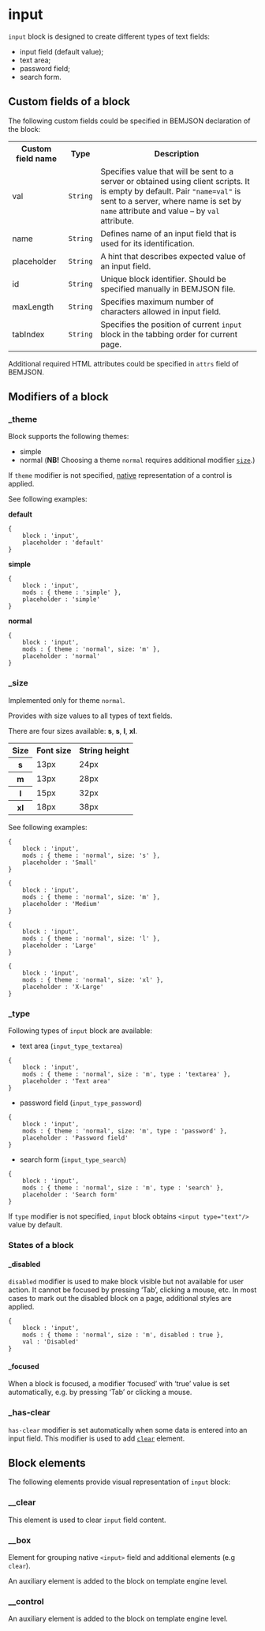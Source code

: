 # input

`input` block is designed to create different types of text fields:

* input field (default value);
* text area;
* password field;
* search form.

## Custom fields of a block

The following custom fields could be specified in BEMJSON declaration of the block:

<table>
    <tr>
        <th>Custom field name</th>
        <th>Type</th>
        <th>Description</th>
    </tr>
    <tr>
        <td>val</td>
        <td>
            <code>String</code>
        </td>
        <td>Specifies value that will be sent to a server or obtained using client scripts. It is empty by default. Pair <code>"name=val"</code> is sent to a server, where name is set by <code>name</code> attribute and value – by <code>val</code> attribute.</td>
    </tr>
    <tr>
        <td>name</td>
        <td>
            <code>String</code>
        </td>
        <td>Defines name of an input field that is used for its identification.</td>
    </tr>
    <tr>
        <td>placeholder</td>
        <td>
            <code>String</code>
        </td>
        <td>A hint that describes expected value of an input field.</td>
    </tr>
    <tr>
        <td>id</td>
        <td>
            <code>String</code>
        </td>
        <td>Unique block identifier. Should be specified manually in BEMJSON file.</td>
    </tr>
    <tr>
        <td>maxLength</td>
        <td>
            <code>String</code>
        </td>
        <td>Specifies maximum number of characters allowed in input field.</td>
    </tr>
    <tr>
        <td>tabIndex</td>
        <td>
            <code>String</code>
        </td>
        <td>Specifies the position of current <code>input</code> block in the tabbing order for current page.</td>
    </tr>
</table>

Additional required HTML attributes could be specified in `attrs` field of BEMJSON.

## Modifiers of a block

### _theme

Block supports the following themes:

 * simple
 * normal (**NB!** Choosing a theme `normal` requires additional modifier [`size`](#size).)

If `theme` modifier is not specified, [native](#native) representation of a control is applied.

See following examples:

<a name="native"></a>
**default**

```bemjson
{
    block : 'input',
    placeholder : 'default'
}
```

**simple**

```bemjson
{
    block : 'input',
    mods : { theme : 'simple' },
    placeholder : 'simple'
}
```

**normal**

```bemjson
{
    block : 'input',
    mods : { theme : 'normal', size: 'm' },
    placeholder : 'normal'
}
```

<a name="size"></a>
### _size

Implemented only for theme `normal`.

Provides with size values to all types of text fields.

There are four sizes available: **s**, **s**, **l**, **xl**.

<table>
    <tr>
        <th>Size</th>
        <th>Font size</th>
        <th>String height</th>
    </tr>
    <tr>
        <th>s</th>
        <td>13px</td>
        <td>24px</td>
    </tr>
    <tr>
        <th>m</th>
        <td>13px</td>
        <td>28px</td>
    </tr>
    <tr>
        <th>l</th>
        <td>15px</td>
        <td>32px</td>
    </tr>
    <tr>
        <th>xl</th>
        <td>18px</td>
        <td>38px</td>
    </tr>
</table>

See following examples:

```bemjson
{
    block : 'input',
    mods : { theme : 'normal', size: 's' },
    placeholder : 'Small'
}
```

```bemjson
{
    block : 'input',
    mods : { theme : 'normal', size: 'm' },
    placeholder : 'Medium'
}
```

```bemjson
{
    block : 'input',
    mods : { theme : 'normal', size: 'l' },
    placeholder : 'Large'
}
```

```bemjson
{
    block : 'input',
    mods : { theme : 'normal', size: 'xl' },
    placeholder : 'X-Large'
}
```

### _type

Following types of `input` block are available:

* text area (`input_type_textarea`)

```bemjson
{
    block : 'input',
    mods : { theme : 'normal', size : 'm', type : 'textarea' },
    placeholder : 'Text area'
}
```

* password field (`input_type_password`)

```bemjson
{
    block : 'input',
    mods : { theme : 'normal', size: 'm', type : 'password' },
    placeholder : 'Password field'
}
```

* search form (`input_type_search`)

```bemjson
{
    block : 'input',
    mods : { theme : 'normal', size : 'm', type : 'search' },
    placeholder : 'Search form'
}
```

If `type` modifier is not specified, `input` block obtains `<input type="text"/>` value by default.


### States of a block

#### _disabled

`disabled` modifier is used to make block visible but not available for user action. It cannot be focused by pressing ‘Tab’, clicking a mouse, etc. In most cases to mark out the disabled block on a page, additional styles are applied.

```bemjson
{
    block : 'input',
    mods : { theme : 'normal', size : 'm', disabled : true },
    val : 'Disabled'
}
```

#### _focused

When a block is focused, a modifier ‘focused’ with ‘true’ value is set automatically, e.g. by pressing ‘Tab’ or clicking a mouse.

### _has-clear

`has-clear` modifier is set automatically when some data is entered into an input field. This modifier is used to add [`clear`](#clear_elem) element.

## Block elements

The following elements provide visual representation of `input` block:

<a name="clear_elem"></a>
### __clear

This element is used to clear `input` field content.

### __box

Element for grouping native `<input>` field and additional elements (e.g `clear`).

An auxiliary element is added to the block on template engine level.

### __control

An auxiliary element is added to the block on template engine level.

